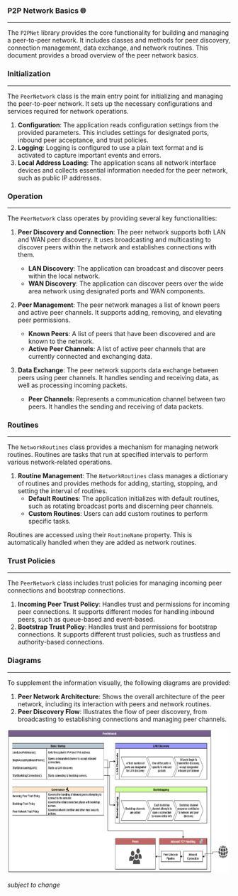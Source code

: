 ﻿---
uid: p2pnetworkbasics
---


### P2P Network Basics 🌐

---

The `P2PNet` library provides the core functionality for building and managing a peer-to-peer network. It includes classes and methods for peer discovery, connection management, data exchange, and network routines. This document provides a broad overview of the peer network basics.

### Initialization

---

The `PeerNetwork` class is the main entry point for initializing and managing the peer-to-peer network. It sets up the necessary configurations and services required for network operations.

1. **Configuration**: The application reads configuration settings from the provided parameters. This includes settings for designated ports, inbound peer acceptance, and trust policies.
2. **Logging**: Logging is configured to use a plain text format and is activated to capture important events and errors.
3. **Local Address Loading**: The application scans all network interface devices and collects essential information needed for the peer network, such as public IP addresses.

### Operation

---

The `PeerNetwork` class operates by providing several key functionalities:

1. **Peer Discovery and Connection**: The peer network supports both LAN and WAN peer discovery. It uses broadcasting and multicasting to discover peers within the network and establishes connections with them.

   - **LAN Discovery**: The application can broadcast and discover peers within the local network.
   - **WAN Discovery**: The application can discover peers over the wide area network using designated ports and WAN components.
2. **Peer Management**: The peer network manages a list of known peers and active peer channels. It supports adding, removing, and elevating peer permissions.

   - **Known Peers**: A list of peers that have been discovered and are known to the network.
   - **Active Peer Channels**: A list of active peer channels that are currently connected and exchanging data.
3. **Data Exchange**: The peer network supports data exchange between peers using peer channels. It handles sending and receiving data, as well as processing incoming packets.

   - **Peer Channels**: Represents a communication channel between two peers. It handles the sending and receiving of data packets.

### Routines

---

The `NetworkRoutines` class provides a mechanism for managing network routines. Routines are tasks that run at specified intervals to perform various network-related operations.

1. **Routine Management**: The `NetworkRoutines` class manages a dictionary of routines and provides methods for adding, starting, stopping, and setting the interval of routines.
   - **Default Routines**: The application initializes with default routines, such as rotating broadcast ports and discerning peer channels.
   - **Custom Routines**: Users can add custom routines to perform specific tasks.

Routines are accessed using their `RoutineName` property. This is automatically handled when they are added as network routines.

### Trust Policies

---

The `PeerNetwork` class includes trust policies for managing incoming peer connections and bootstrap connections.

1. **Incoming Peer Trust Policy**: Handles trust and permissions for incoming peer connections. It supports different modes for handling inbound peers, such as queue-based and event-based.
2. **Bootstrap Trust Policy**: Handles trust and permissions for bootstrap connections. It supports different trust policies, such as trustless and authority-based connections.

### Diagrams

---

To supplement the information visually, the following diagrams are provided:

1. **Peer Network Architecture**: Shows the overall architecture of the peer network, including its interaction with peers and network routines.
2. **Peer Discovery Flow**: Illustrates the flow of peer discovery, from broadcasting to establishing connections and managing peer channels.

<p>
    <img src="https://raw.githubusercontent.com/realChrisDeBon/P2PNet/refs/heads/master/misc/P2PNetwork.png" width="500" height="325" alt="peer network chart">
</p>

*subject to change*